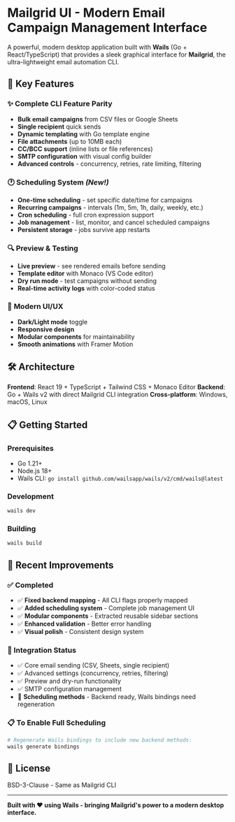 # Mailgrid UI - Modern Email Campaign Management Interface

A powerful, modern desktop application built with **Wails** (Go + React/TypeScript) that provides a sleek graphical interface for **Mailgrid**, the ultra-lightweight email automation CLI.

## 🚀 Key Features

### ✨ **Complete CLI Feature Parity**
- **Bulk email campaigns** from CSV files or Google Sheets
- **Single recipient** quick sends
- **Dynamic templating** with Go template engine
- **File attachments** (up to 10MB each)
- **CC/BCC support** (inline lists or file references)
- **SMTP configuration** with visual config builder
- **Advanced controls** - concurrency, retries, rate limiting, filtering

### 🕐 **Scheduling System** *(New!)*
- **One-time scheduling** - set specific date/time for campaigns
- **Recurring campaigns** - intervals (1m, 5m, 1h, daily, weekly, etc.)
- **Cron scheduling** - full cron expression support
- **Job management** - list, monitor, and cancel scheduled campaigns
- **Persistent storage** - jobs survive app restarts

### 🔍 **Preview & Testing**
- **Live preview** - see rendered emails before sending
- **Template editor** with Monaco (VS Code editor)
- **Dry run mode** - test campaigns without sending
- **Real-time activity logs** with color-coded status

### 🎨 **Modern UI/UX**
- **Dark/Light mode** toggle
- **Responsive design** 
- **Modular components** for maintainability
- **Smooth animations** with Framer Motion

## 🛠️ Architecture

**Frontend**: React 19 + TypeScript + Tailwind CSS + Monaco Editor
**Backend**: Go + Wails v2 with direct Mailgrid CLI integration
**Cross-platform**: Windows, macOS, Linux

## 📋 Getting Started

### Prerequisites
- Go 1.21+
- Node.js 18+
- Wails CLI: `go install github.com/wailsapp/wails/v2/cmd/wails@latest`

### Development
```bash
wails dev
```

### Building
```bash
wails build
```

## 🚧 Recent Improvements

### ✅ Completed
- ✅ **Fixed backend mapping** - All CLI flags properly mapped
- ✅ **Added scheduling system** - Complete job management UI
- ✅ **Modular components** - Extracted reusable sidebar sections
- ✅ **Enhanced validation** - Better error handling
- ✅ **Visual polish** - Consistent design system

### 🔄 Integration Status
- ✅ Core email sending (CSV, Sheets, single recipient)
- ✅ Advanced settings (concurrency, retries, filtering)
- ✅ Preview and dry-run functionality  
- ✅ SMTP configuration management
- 🔄 **Scheduling methods** - Backend ready, Wails bindings need regeneration

### 📋 To Enable Full Scheduling
```bash
# Regenerate Wails bindings to include new backend methods:
wails generate bindings
```

## 📄 License

BSD-3-Clause - Same as Mailgrid CLI

---

**Built with ❤️ using Wails - bringing Mailgrid's power to a modern desktop interface.**
